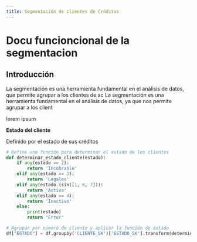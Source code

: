 ```yaml
---
title: Segmentación de clientes de Créditos
---
```


# Docu funcioncional de la segmentacion

## Introducción
La segmentación es una herramienta fundamental en el análisis de datos, que permite agrupar a los clientes de ac
La segmentación es una herramienta fundamental en el análisis de datos, ya que nos permite agrupar a los client

lorem ipsum


**Estado del cliente**

Definido por el estado de sus créditos

``` python
# Define una función para determinar el estado de los clientes
def determinar_estado_cliente(estado):
    if any(estado == 2):
        return 'Incobrable'
    elif any(estado == 3):
        return 'Legales'
    elif any(estado.isin([1, 6, 7])):
        return 'Activo'
    elif any(estado == 4):
        return 'Inactivo'
    else:
        print(estado)
        return "Error"

# Agrupar por número de cliente y aplicar la función de estado
df["ESTADO"] = df.groupby('CLIENTE_SK')['ESTADO_SK'].transform(determinar_estado_cliente)
```
